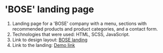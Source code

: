 # 'BOSE' landing page
1. Landing page for a 'BOSE' company with a menu, sections with recommended products and product categories, and a contact form.
2. Technologies that were used: HTML, SCSS, JavaScript.
3. Link to design layout: [BOSE landing](https://www.figma.com/file/OMjQNb3hg1LKMV4OwyQ3Ao/BOSE?node-id=0%3A1)
4. Link to the landing: [Demo link](https://annperetiatko.github.io/landing-bose/)
   
